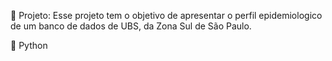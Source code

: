 📌 Projeto:
Esse projeto tem o objetivo de apresentar o perfil epidemiologico de um banco de dados de UBS, da Zona Sul de São Paulo.

🚀 Python

